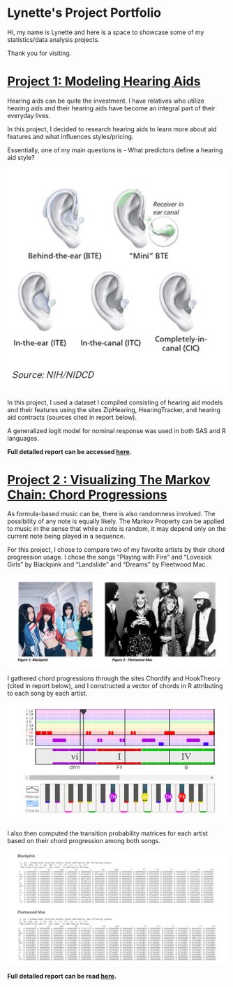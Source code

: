 
# Lynette's Project Portfolio

Hi, my name is Lynette and here is a space to showcase some of my statistics/data analysis projects. 

Thank you for visiting.

# [Project 1: Modeling Hearing Aids](https://github.com/LAlibrary/Modeling_Hearing_Aids)

Hearing aids can be quite the investment. I have relatives who utilize hearing aids and their hearing aids have become an integral part of their everyday lives. 

In this project, I decided to research hearing aids to learn more about aid features and what influences styles/pricing.

Essentially, one of my main questions is - What predictors define a hearing aid style?

![](https://github.com/LAlibrary/LAportfolio/blob/main/hearingaidstyles.PNG "Hearing Aid Styles")

In this project, I used a dataset I compiled consisting of hearing aid models and their features using the sites ZipHearing, HearingTracker, and hearing aid contracts (sources cited in report below).

A generalized logit model for nominal response was used in both SAS and R languages.

**Full detailed report can be accessed [here](https://drive.google.com/file/d/1DPw1zpNyheJUBnxzgjAMNsoB9OgeVcSq/view?usp=sharing).**

# [Project 2 : Visualizing The Markov Chain: Chord Progressions](https://github.com/LAlibrary/Markov_Chain_Chord_Progressions)

As formula-based music can be, there is also randomness involved. The possibility of any note is equally likely.
The Markov Property can be applied to music in the sense that while a note is random, it may depend only on the current note being played in a sequence. 

For this project, I chose to compare two of my favorite artists by their chord progression usage.
I chose the songs “Playing with Fire” and “Lovesick Girls” by Blackpink and “Landslide” and “Dreams” by Fleetwood Mac.

![](https://github.com/LAlibrary/LAportfolio/blob/main/artists.PNG "Blackpink and Fleetwood Mac")

I gathered chord progressions through the sites Chordify and HookTheory (cited in report below), and I constructed a vector of chords in R attributing to each song by each artist.

![](https://github.com/LAlibrary/LAportfolio/blob/main/chordexample.PNG "Hook Theory: Chord Example")

I also then computed the transition probability matrices for each artist based on their chord progression among both songs.

![](https://github.com/LAlibrary/LAportfolio/blob/main/tmatrices.PNG "Transition Matrices")


**Full detailed report can be read [here](https://drive.google.com/file/d/134dFluWyTyfalqecKEDoP2qqQ67duInS/view?usp=share_link).**

